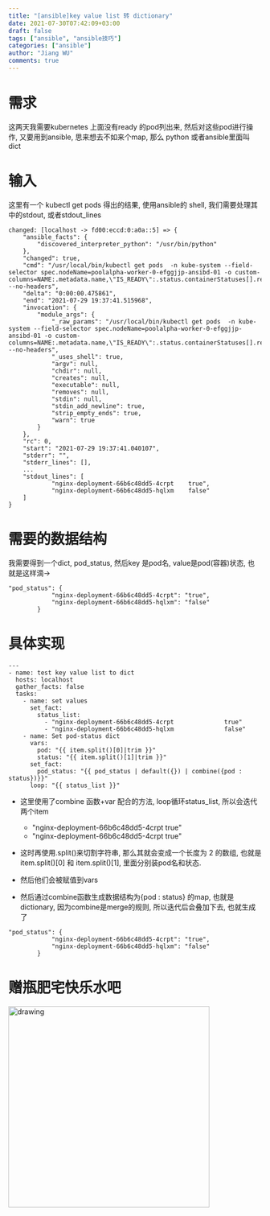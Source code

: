 ```yaml
---
title: "[ansible]key value list 转 dictionary"
date: 2021-07-30T07:42:09+03:00
draft: false
tags: ["ansible", "ansible技巧"]
categories: ["ansible"]
author: "Jiang WU"
comments: true
---
```


# 需求
这两天我需要kubernetes 上面没有ready 的pod列出来, 然后对这些pod进行操作, 又要用到ansible, 思来想去不如来个map, 那么 python 或者ansible里面叫dict

# 输入
这里有一个 kubectl get pods 得出的结果, 使用ansible的 shell, 我们需要处理其中的stdout, 或者stdout_lines
```
changed: [localhost -> fd00:eccd:0:a0a::5] => {
    "ansible_facts": {
        "discovered_interpreter_python": "/usr/bin/python"
    },
    "changed": true,
    "cmd": "/usr/local/bin/kubectl get pods  -n kube-system --field-selector spec.nodeName=poolalpha-worker-0-efggjjp-ansibd-01 -o custom-columns=NAME:.metadata.name,\"IS_READY\":.status.containerStatuses[].ready --no-headers",
    "delta": "0:00:00.475861",
    "end": "2021-07-29 19:37:41.515968",
    "invocation": {
        "module_args": {
            "_raw_params": "/usr/local/bin/kubectl get pods  -n kube-system --field-selector spec.nodeName=poolalpha-worker-0-efggjjp-ansibd-01 -o custom-columns=NAME:.metadata.name,\"IS_READY\":.status.containerStatuses[].ready --no-headers",
            "_uses_shell": true,
            "argv": null,
            "chdir": null,
            "creates": null,
            "executable": null,
            "removes": null,
            "stdin": null,
            "stdin_add_newline": true,
            "strip_empty_ends": true,
            "warn": true
        }
    },
    "rc": 0,
    "start": "2021-07-29 19:37:41.040107",
    "stderr": "",
    "stderr_lines": [],
    ...
    "stdout_lines": [
            "nginx-deployment-66b6c48dd5-4crpt    true",
            "nginx-deployment-66b6c48dd5-hqlxm    false"
    ]
}
```

# 需要的数据结构
我需要得到一个dict, pod_status, 然后key 是pod名, value是pod(容器)状态, 也就是这样滴->
```
"pod_status": {
            "nginx-deployment-66b6c48dd5-4crpt": "true",
            "nginx-deployment-66b6c48dd5-hqlxm": "false"
        }
```

# 具体实现
```
---
- name: test key value list to dict
  hosts: localhost
  gather_facts: false
  tasks:
    - name: set values
      set_fact:
        status_list:
          - "nginx-deployment-66b6c48dd5-4crpt              true"
          - "nginx-deployment-66b6c48dd5-hqlxm              false"
    - name: Set pod-status dict
      vars:
        pod: "{{ item.split()[0]|trim }}"
        status: "{{ item.split()[1]|trim }}"
      set_fact:
        pod_status: "{{ pod_status | default({}) | combine({pod : status})}}"
      loop: "{{ status_list }}"
```

* 这里使用了combine 函数+var 配合的方法, loop循环status_list, 所以会迭代两个item
  - "nginx-deployment-66b6c48dd5-4crpt              true"
  - "nginx-deployment-66b6c48dd5-4crpt              true"

* 这时再使用.split()来切割字符串, 那么其就会变成一个长度为 2 的数组, 也就是  item.split()[0] 和 item.split()[1], 里面分别装pod名和状态.
* 然后他们会被赋值到vars
* 然后通过combine函数生成数据结构为{pod : status} 的map, 也就是dictionary, 因为combine是merge的规则, 所以迭代后会叠加下去, 也就生成了
```
"pod_status": {
            "nginx-deployment-66b6c48dd5-4crpt": "true",
            "nginx-deployment-66b6c48dd5-hqlxm": "false"
        }
```

# 赠瓶肥宅快乐水吧
<img src="/img/wechat_qr.jpg" alt="drawing" width="400"/>
